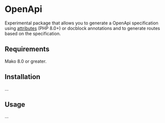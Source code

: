 # OpenApi

Experimental package that allows you to generate a OpenApi specification using [attributes](https://www.php.net/manual/en/language.attributes.php) (PHP 8.0+) or docblock annotations and to generate routes based on the specification.

## Requirements

Mako 8.0 or greater.

## Installation

...

## Usage

...
